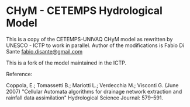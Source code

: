 # CHyM - CETEMPS Hydrological Model

This is a copy of the CETEMPS-UNIVAQ CHyM model as rewritten by UNESCO - ICTP to work in parallel.
Author of the modifications is Fabio Di Sante <fabio.disante@gmail.com>

This is a fork of the model maintained in the ICTP.

Reference:

Coppola, E.; Tomassetti B.; Mariotti L.; Verdecchia M.; Visconti G. (June 2007)
"Cellular Automata algorithms for drainage network extraction and rainfall data assimilation"
Hydrological Science Journal: 579–591.
